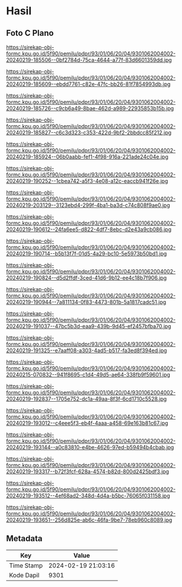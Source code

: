# Hasil

## Foto C Plano

https://sirekap-obj-formc.kpu.go.id/5f90/pemilu/pdpr/93/01/06/20/04/9301062004002-20240219-185506--0bf2784d-75ca-4644-a77f-83d6601359dd.jpg

https://sirekap-obj-formc.kpu.go.id/5f90/pemilu/pdpr/93/01/06/20/04/9301062004002-20240219-185609--ebdd7761-c82e-47fc-bb26-81f7854993db.jpg

https://sirekap-obj-formc.kpu.go.id/5f90/pemilu/pdpr/93/01/06/20/04/9301062004002-20240219-185726--c9cb6a49-8bae-462d-a989-22935853b15b.jpg

https://sirekap-obj-formc.kpu.go.id/5f90/pemilu/pdpr/93/01/06/20/04/9301062004002-20240219-185827--c6c3d323-c353-422d-9bf2-2bbdcc85f212.jpg

https://sirekap-obj-formc.kpu.go.id/5f90/pemilu/pdpr/93/01/06/20/04/9301062004002-20240219-185924--06b0aabb-fef1-4f98-916a-221ade24c04e.jpg

https://sirekap-obj-formc.kpu.go.id/5f90/pemilu/pdpr/93/01/06/20/04/9301062004002-20240219-190252--1cbea742-a5f3-4e08-a12c-eaccb941f26e.jpg

https://sirekap-obj-formc.kpu.go.id/5f90/pemilu/pdpr/93/01/06/20/04/9301062004002-20240219-203129--3123ebd4-299f-4ba1-ba3d-c74c808f9ae0.jpg

https://sirekap-obj-formc.kpu.go.id/5f90/pemilu/pdpr/93/01/06/20/04/9301062004002-20240219-190612--24fa6ee5-d822-4df7-8ebc-d2e43a9cb086.jpg

https://sirekap-obj-formc.kpu.go.id/5f90/pemilu/pdpr/93/01/06/20/04/9301062004002-20240219-190714--b5b13f7f-01d5-4a29-bc10-5e5973b50bd1.jpg

https://sirekap-obj-formc.kpu.go.id/5f90/pemilu/pdpr/93/01/06/20/04/9301062004002-20240219-190824--d5d2ffdf-3ced-41d6-9b12-ee4c18b7f906.jpg

https://sirekap-obj-formc.kpu.go.id/5f90/pemilu/pdpr/93/01/06/20/04/9301062004002-20240219-190944--7a811134-0f83-4473-801b-5a1817cadc51.jpg

https://sirekap-obj-formc.kpu.go.id/5f90/pemilu/pdpr/93/01/06/20/04/9301062004002-20240219-191037--47bc5b3d-eaa9-439b-9d45-ef2457bfba70.jpg

https://sirekap-obj-formc.kpu.go.id/5f90/pemilu/pdpr/93/01/06/20/04/9301062004002-20240219-191325--e7aaff08-a303-4ad5-b517-fa3ed8f394ed.jpg

https://sirekap-obj-formc.kpu.go.id/5f90/pemilu/pdpr/93/01/06/20/04/9301062004002-20240215-070832--941f8695-c1d4-49d5-ae64-338fb9f59601.jpg

https://sirekap-obj-formc.kpu.go.id/5f90/pemilu/pdpr/93/01/06/20/04/9301062004002-20240219-192837--1705e752-dc1a-49aa-8f3f-6cd1710c5528.jpg

https://sirekap-obj-formc.kpu.go.id/5f90/pemilu/pdpr/93/01/06/20/04/9301062004002-20240219-193012--c4eee5f3-eb4f-4aaa-a458-69e163b81c67.jpg

https://sirekap-obj-formc.kpu.go.id/5f90/pemilu/pdpr/93/01/06/20/04/9301062004002-20240219-193144--a0c83810-e4be-4626-97ed-b59494b4cbab.jpg

https://sirekap-obj-formc.kpu.go.id/5f90/pemilu/pdpr/93/01/06/20/04/9301062004002-20240219-193317--b72f3fcf-628a-4574-b82d-800d2425bdf3.jpg

https://sirekap-obj-formc.kpu.go.id/5f90/pemilu/pdpr/93/01/06/20/04/9301062004002-20240219-193512--4ef68ad2-348d-4d4a-b5bc-76065f031158.jpg

https://sirekap-obj-formc.kpu.go.id/5f90/pemilu/pdpr/93/01/06/20/04/9301062004002-20240219-193651--256d825e-ab6c-46fa-9be7-78eb960c8089.jpg


## Metadata

| Key        | Value               |
| ---------- | ------------------- |
| Time Stamp | 2024-02-19 21:03:16 |
| Kode Dapil | 9301                |



